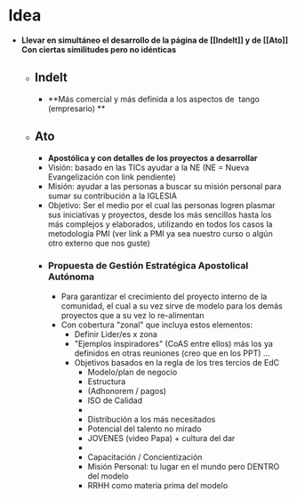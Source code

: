 # Idea
- **Llevar en simultáneo el desarrollo de la página de [[Indelt]] y de [[Ato]] Con ciertas similitudes pero no idénticas**
	- ## Indelt
		- **Más comercial y más definida a los aspectos de  tango (empresario) **
	- ## Ato
		- **Apostólica  y con detalles de los proyectos a desarrollar**
		- Visión: basado en las TICs ayudar a la NE (NE = Nueva Evangelización con link pendiente)
		- Misión: ayudar a las personas a buscar su misión personal para sumar su contribución a la IGLESIA
		- Objetivo: Ser el medio por el cual las personas logren plasmar sus iniciativas y proyectos, desde los más sencillos hasta los más complejos y elaborados, utilizando en todos los casos la metodología PMI (ver link a PMI ya sea nuestro curso o algún otro externo que nos guste)
		- ### Propuesta de Gestión Estratégica Apostolical Autónoma
			- Para garantizar el crecimiento del proyecto interno de la comunidad, el cual a su vez sirve de modelo para los demás proyectos que a su vez lo re-alimentan
			- Con cobertura "zonal" que incluya estos elementos:
				- Definir Lider/es x zona
				- "Ejemplos inspiradores" (CoAS entre ellos) más los ya definidos en otras reuniones (creo que en los PPT) ...
				- Objetivos basados en la regla de los tres tercios de EdC
					- Modelo/plan de negocio
					- Estructura
					- (Adhonorem / pagos)
					- ISO de Calidad
					-
					- Distribución a los más necesitados
					- Potencial del talento no mirado
					- JOVENES (video Papa) + cultura del dar
					-
					- Capacitación / Concientización
					- Misión Personal: tu lugar en el mundo pero DENTRO del modelo
					- RRHH como materia prima del modelo
